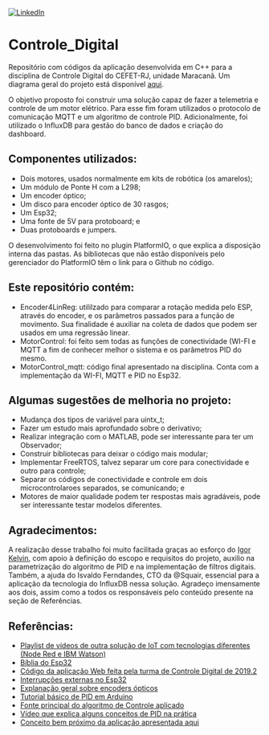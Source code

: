 [![LinkedIn][linkedin-shield]][linkedin-url]
# Controle_Digital
Repositório com códigos da aplicação desenvolvida em C++ para a disciplina de Controle Digital do CEFET-RJ, unidade Maracanã. Um diagrama geral do projeto está disponível [aqui](https://drive.google.com/file/d/1NI6kZV08NlMY5wC1NHvddC2JuwzCzkOu/view?usp=sharing).


O objetivo proposto foi construir uma solução capaz de fazer a telemetria e controle de um motor elétrico. Para esse fim foram utilizados o protocolo de comunicação MQTT e um algoritmo de controle PID. Adicionalmente, foi utilizado o InfluxDB para gestão do banco de dados e criação do dashboard.


## Componentes utilizados:
- Dois motores, usados normalmente em kits de robótica (os amarelos);
- Um módulo de Ponte H com a L298;
- Um encoder óptico;
- Um disco para encoder óptico de 30 rasgos;
- Um Esp32;
- Uma fonte de 5V para protoboard; e
- Duas protoboards e jumpers.


O desenvolvimento foi feito no plugin PlatformIO, o que explica a disposição interna das pastas. As bibliotecas que não estão disponíveis pelo gerenciador do PlatformIO têm o link para o Github no código.


## Este repositório contém:
- Encoder4LinReg: utililzado para comparar a rotação medida pelo ESP, através do encoder, e os parâmetros passados para a função de movimento. Sua finalidade é auxiliar na coleta de dados que podem ser usados em uma regressão linear.
- MotorControl: foi feito sem todas as funções de conectividade (WI-FI e MQTT a fim de conhecer melhor o sistema e os parâmetros PID do mesmo.
- MotorControl_mqtt: código final apresentado na disciplina. Conta com a implementação da WI-FI, MQTT e PID no Esp32.


## Algumas sugestões de melhoria no projeto:
- Mudança dos tipos de variável para uintx_t;
- Fazer um estudo mais aprofundado sobre o derivativo;
- Realizar integração com o MATLAB, pode ser interessante para ter um Observador;
- Construir bibliotecas para deixar o código mais modular;
- Implementar FreeRTOS, talvez separar um core para conectividade e outro para controle;
- Separar os códigos de conectividade e controle em dois microcontrolaroes separados, se comunicando; e
- Motores de maior qualidade podem ter respostas mais agradáveis, pode ser interessante testar modelos diferentes. 

## Agradecimentos: 
A realização desse trabalho foi muito facilitada graças ao esforço do [Igor Kelvin](https://github.com/igorkelvin), com apoio à definição do escopo e requisitos do projeto, auxilio na parametrização do algoritmo de PID e na implementação de filtros digitais. Também, a ajuda do Isvaldo Ferndandes, CTO da @Squair, essencial para a aplicação da tecnologia do InfluxDB nessa solução.
Agradeço imensamente aos dois, assim como a todos os responsáveis pelo conteúdo presente na seção de Referências.


## Referências:
- [Playlist de vídeos de outra solução de IoT com tecnologias diferentes (Node Red e IBM Watson)](https://www.youtube.com/watch?v=T-Xg15Iokhg&list=PLSfFtg91FAVEDSOPn_OqHtFy3zzFNB2Q-)
- [Bíblia do Esp32](https://leanpub.com/kolban-ESP32)
- [Código da aplicação Web feita pela turma de Controle Digital de 2019.2](https://github.com/igorkelvin/controle-digital-de-motor-dc)
- [Interrupções externas no Esp32](https://diyprojects.io/esp32-how-use-external-interrupts-arduino-code/#.X6MfJ6vPyCo)
- [Explanação geral sobre encoders ópticos](https://www.usinainfo.com.br/blog/sensor-de-velocidade-arduino-medindo-a-rotacao-de-motores/)
- [Tutorial básico de PID em Arduino](https://www.arrow.com/en/research-and-events/articles/pid-controller-basics-and-tutorial-pid-implementation-in-arduino)
- [Fonte principal do algoritmo de Controle aplicado](https://www.element14.com/community/community/arduino/blog/2020/01/06/simple-arduino-dc-motor-control-with-encoder-part-2)
- [Vídeo que explica alguns conceitos de PID na prática](https://www.youtube.com/watch?v=AN3yxIBAxTA)
- [Conceito bem próximo da aplicação apresentada aqui](https://www.youtube.com/watch?v=QSIksPKndEs)


[linkedin-shield]: https://img.shields.io/badge/-LinkedIn-black.svg?style=for-the-badge&logo=linkedin&colorB=555
[linkedin-url]: https://www.linkedin.com/in/silva-erick/

